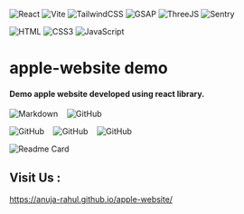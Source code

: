 ![React](https://img.shields.io/badge/-react-000?style=for-the-badge&logo=react)
![Vite](https://img.shields.io/badge/-vite-000?style=for-the-badge&logo=vite)
![TailwindCSS](https://img.shields.io/badge/-tailwindcss-000?style=for-the-badge&logo=tailwindcss)
![GSAP](https://img.shields.io/badge/-gsap-000?style=for-the-badge&logo=greensock)
![ThreeJS](https://img.shields.io/badge/-three.js-000?style=for-the-badge&logo=three.js)
![Sentry](https://img.shields.io/badge/-Sentry-000?style=for-the-badge&logo=sentry)

![HTML](https://img.shields.io/badge/-HTML-000?style=for-the-badge&logo=html5)
![CSS3](https://img.shields.io/badge/css3-000?style=for-the-badge&logo=css3&logoColor=264de4)
![JavaScript](https://img.shields.io/badge/javascript-000?style=for-the-badge&logo=javascript)

# apple-website demo

#### Demo apple website developed using react library.

![Markdown](https://img.shields.io/badge/-Markdown-000?style=for-the-badge&logo=markdown)
&nbsp;&nbsp;
![GitHub](https://img.shields.io/badge/GitHub-%23181717.svg?style=for-the-badge&logo=github)

![GitHub](https://img.shields.io/github/forks/anuja-rahul/apple-website?style=for-the-badge&logo=github)
&nbsp;&nbsp;
![GitHub](https://img.shields.io/github/license/anuja-rahul/apple-website?style=for-the-badge&logo=github)
&nbsp;&nbsp;
![GitHub](https://img.shields.io/github/stars/anuja-rahul/apple-website?style=for-the-badge&logo=github)
&nbsp;&nbsp;

![Readme Card](https://github-readme-stats.vercel.app/api/pin/?username=anuja-rahul&repo=apple-website&theme=nightowl)

## Visit Us :

https://anuja-rahul.github.io/apple-website/
